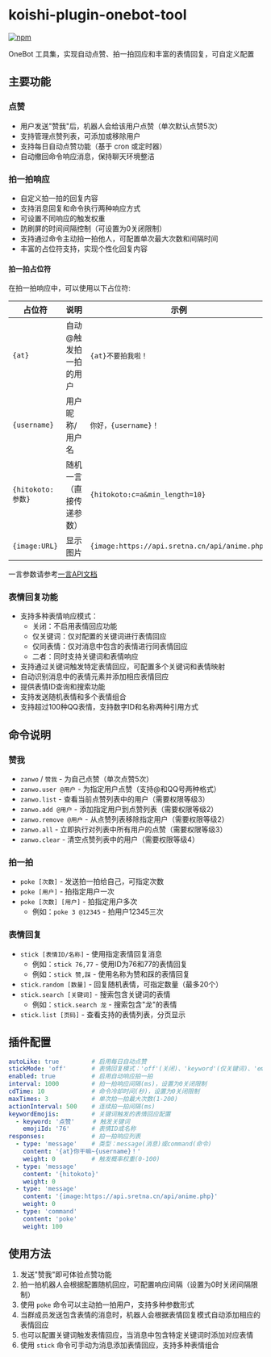 # koishi-plugin-onebot-tool

[![npm](https://img.shields.io/npm/v/koishi-plugin-onebot-tool?style=flat-square)](https://www.npmjs.com/package/koishi-plugin-onebot-tool)

OneBot 工具集，实现自动点赞、拍一拍回应和丰富的表情回复，可自定义配置

## 主要功能

### 点赞

- 用户发送"赞我"后，机器人会给该用户点赞（单次默认点赞5次）
- 支持管理点赞列表，可添加或移除用户
- 支持每日自动点赞功能（基于 cron 或定时器）
- 自动撤回命令响应消息，保持聊天环境整洁

### 拍一拍响应

- 自定义拍一拍的回复内容
- 支持消息回复和命令执行两种响应方式
- 可设置不同响应的触发权重
- 防刷屏的时间间隔控制（可设置为0关闭限制）
- 支持通过命令主动拍一拍他人，可配置单次最大次数和间隔时间
- 丰富的占位符支持，实现个性化回复内容

#### 拍一拍占位符

在拍一拍响应中，可以使用以下占位符:

| 占位符 | 说明 | 示例 |
|--------|------|------|
| `{at}` | 自动@触发拍一拍的用户 | `{at}不要拍我啦！` |
| `{username}` | 用户昵称/用户名 | `你好，{username}！` |
| `{hitokoto:参数}` | 随机一言（直接传递参数） | `{hitokoto:c=a&min_length=10}` |
| `{image:URL}` | 显示图片 | `{image:https://api.sretna.cn/api/anime.php}` |

一言参数请参考[一言API文档](https://developer.hitokoto.cn/sentence/)

### 表情回复功能

- 支持多种表情响应模式：
  - 关闭：不启用表情回应功能
  - 仅关键词：仅对配置的关键词进行表情回应
  - 仅同表情：仅对消息中包含的表情进行同表情回应
  - 二者：同时支持关键词和表情响应
- 支持通过关键词触发特定表情回应，可配置多个关键词和表情映射
- 自动识别消息中的表情元素并添加相应表情回应
- 提供表情ID查询和搜索功能
- 支持发送随机表情和多个表情组合
- 支持超过100种QQ表情，支持数字ID和名称两种引用方式

## 命令说明

### 赞我

- `zanwo` / `赞我` - 为自己点赞（单次点赞5次）
- `zanwo.user @用户` - 为指定用户点赞（支持@和QQ号两种格式）
- `zanwo.list` - 查看当前点赞列表中的用户（需要权限等级3）
- `zanwo.add @用户` - 添加指定用户到点赞列表（需要权限等级2）
- `zanwo.remove @用户` - 从点赞列表移除指定用户（需要权限等级2）
- `zanwo.all` - 立即执行对列表中所有用户的点赞（需要权限等级3）
- `zanwo.clear` - 清空点赞列表中的用户（需要权限等级4）

### 拍一拍

- `poke [次数]` - 发送拍一拍给自己，可指定次数
- `poke [用户]` - 拍指定用户一次
- `poke [次数] [用户]` - 拍指定用户多次
  - 例如：`poke 3 @12345` - 拍用户12345三次

### 表情回复

- `stick [表情ID/名称]` - 使用指定表情回复消息
  - 例如：`stick 76,77` - 使用ID为76和77的表情回复
  - 例如：`stick 赞,踩` - 使用名称为赞和踩的表情回复
- `stick.random [数量]` - 回复随机表情，可指定数量（最多20个）
- `stick.search [关键词]` - 搜索包含关键词的表情
  - 例如：`stick.search 龙` - 搜索包含"龙"的表情
- `stick.list [页码]` - 查看支持的表情列表，分页显示

## 插件配置

```yaml
autoLike: true         # 启用每日自动点赞
stickMode: 'off'       # 表情回复模式：'off'(关闭)、'keyword'(仅关键词)、'emoji'(仅同表情)、'all'(二者)
enabled: true          # 启用自动响应拍一拍
interval: 1000         # 拍一拍响应间隔(ms)，设置为0关闭限制
cdTime: 10             # 命令冷却时间(秒)，设置为0关闭限制
maxTimes: 3            # 单次拍一拍最大次数(1-200)
actionInterval: 500    # 连续拍一拍间隔(ms)
keywordEmojis:         # 关键词触发的表情回应配置
  - keyword: '点赞'     # 触发关键词
    emojiId: '76'      # 表情ID或名称
responses:             # 拍一拍响应列表
  - type: 'message'    # 类型：message(消息)或command(命令)
    content: '{at}你干嘛~{username}！'
    weight: 0          # 触发概率权重(0-100)
  - type: 'message'
    content: '{hitokoto}'
    weight: 0
  - type: 'message'
    content: '{image:https://api.sretna.cn/api/anime.php}'
    weight: 0
  - type: 'command'
    content: 'poke'
    weight: 100
```

## 使用方法

1. 发送"赞我"即可体验点赞功能
2. 拍一拍机器人会根据配置随机回应，可配置响应间隔（设置为0时关闭间隔限制）
3. 使用 `poke` 命令可以主动拍一拍用户，支持多种参数形式
4. 当群成员发送包含表情的消息时，机器人会根据表情回复模式自动添加相应的表情回应
5. 也可以配置关键词触发表情回应，当消息中包含特定关键词时添加对应表情
6. 使用 `stick` 命令可手动为消息添加表情回应，支持多种表情组合
